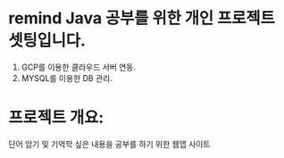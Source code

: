 # remind Java 공부를 위한 개인 프로젝트 셋팅입니다.

1. GCP를 이용한 클라우드 서버 연동.
2. MYSQL를 이용한 DB 관리.

# 프로젝트 개요:
단어 암기 및 기억학 싶은 내용을 공부를 하기 위한 웹앱 사이트
